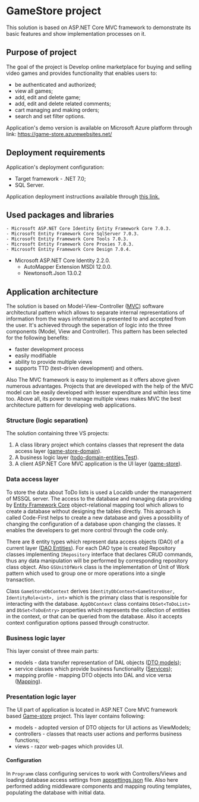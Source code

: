 # GameStore project
This solution is based on ASP.NET Core MVC framework to demonstrate its basic features and show implementation processes on it.

## Purpose of project
The goal of the project is Develop online marketplace for buying and selling video games
and provides functionality that enables users to:
- be authenticated and authorized;
- view all games;
- add, edit and delete game;
- add, edit and delete related comments;
- cart managing and making orders;
- search and set filter options.

Application's demo version is available on Microsoft Azure platform through link:
https://game-store.azurewebsites.net/

## Deployment requirements
Application's deployment configuration:
- Target framework - .NET 7.0;
- SQL Server.

Application deployment instructions available through [this link.](https://learn.microsoft.com/en-us/azure/app-service/tutorial-dotnetcore-sqldb-app)

## Used packages and libraries
	- Microsoft ASP.NET Core Identity Entity Framework Core 7.0.3.
	- Microsoft Entity Framework Core SqlServer 7.0.3.
	- Microsoft Entity Framework Core Tools 7.0.3.
	- Microsoft Entity Framework Core Proxies 7.0.3.
	- Microsoft Entity Framework Core Design 7.0.4.
  - Microsoft ASP.NET Core Identity 2.2.0.
	- AutoMapper Extension MSDI 12.0.0.
	- Newtonsoft.Json 13.0.2


## Application architecture
The solution is based on Model-View-Controller ([MVC](https://en.wikipedia.org/wiki/Model-view-controller)) software architectural pattern which 
allows to separate internal representations of information from the ways information is presented to and accepted from the user. It's achieved through the
seperation of logic into the three components (Model, View and Controller). This pattern has been selected for the following benefits:
- faster development process
- easily modifiable
- ability to provide multiple views
- supports TTD (test-driven development) and others.

Also The MVC framework is easy to implement as it offers above given numerous advantages. 
Projects that are developed with the help of the MVC model can be easily developed with lesser expenditure and within less time too. 
Above all, its power to manage multiple views makes MVC the best architecture pattern for developing web applications.


### Structure (logic separation)
The solution containing three VS projects:
1. A class library project which contains classes that represent the data access layer ([game-store-domain](./game-store-domain/)).
2. A business logic layer ([todo-domain-entities.Test](./game-store-business/)).
3. A client ASP.NET Core MVC application is the UI layer ([game-store](./game-store/)).


### Data access layer
To store the data about ToDo lists is used a Localdb under the management of MSSQL server. The access to the database and managing data providing 
by [Entity Framework Core](https://learn.microsoft.com/en-us/ef/core/) object-relational mapping tool which allows to create a database without designing the tables directly. This aproach is called 
Code-First helps to create a new database and gives a possibility of changing the configuration of a database upon changing the classes. 
It enables the developers to get more control through the code only.

There are 8 entity types which represent data access objects (DAO) of a current layer ([DAO Entities](./game-store-domain/Entities/)).
For each DAO type is created Repository classes implementing `IRepository` interface that declares CRUD commands, thus any data manipulation will be performed 
by corresponding repository class object. Also `GSUnitOfWork` class is the implementation of Unit of Work pattern which used to group one or more operations 
into a single transaction.

Class `GameStoreDbContext` derives `IdentityDbContext<GameStoreUser, IdentityRole<int>, int>` which is the primary class that is responsible for interacting with the database. 
`AppDbContext` class contains `DbSet<ToDoList>` and `DbSet<ToDoEntry>` properties which represents the collection of entities in the context, 
or that can be queried from the database. Also it accepts context configuration options passed through constructor.


### Business logic layer

This layer consist of three main parts:
  - models - data transfer  representation of DAL objects ([DTO models](./game-store-business/Models/));
  - service classes which provide business functionality ([Services](./game-store-business/ServiceProviders/));
  - mapping profile - mapping DTO objects into DAL and vice versa ([Mapping](./game-store-business/Infrastructure/)).

### Presentation logic layer
The UI part of application is located in ASP.NET Core MVC framework based [Game-store](./game-store/) project. This layer contains following:
  - models - adopted version of DTO objects for UI actions as ViewModels;
  - controllers - classes that reacts user actions and performs business functions;
  - views - razor web-pages which provides UI.

#### Configuration
In `Programm` class configuring services to work with Controllers/Views and loading database access settings from [appsettings.json](./game-store/appsettings.json) file. 
Also here performed adding middleware components and mapping routing templates, populating the database with initial data.

